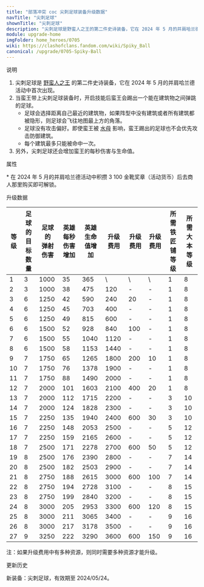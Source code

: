 ```yaml
---
title: "部落冲突 coc 尖刺足球装备升级数据"
navTitle: "尖刺足球"
shownTitle: "尖刺足球"
description: "尖刺足球是野蛮人之王的第二件史诗装备，它在 2024 年 5 月的并肩哈兰德活动中首次出现。当蛮王带上尖刺足球装备时，开启技能后蛮王会踢出一个能在建筑物之间弹跳的足球。足球会选择距离自己最近的建筑物，如果阵型中没有建筑或者所有建筑都被隐形，则足球会飞往地图最上方的角落。"
module: upgrade-home
imgFolder: home_heroes/0705
wiki: https://clashofclans.fandom.com/wiki/Spiky_Ball
canonical: /upgrade/0705-Spiky-Ball
---
```


<UnitInfo :folder="$frontmatter.imgFolder" imgSrc="Spiky_Ball_info.png" :imgAlt="$frontmatter.navTitle" />

<SmallTitle>说明</SmallTitle>

1. 尖刺足球是 [野蛮人之王](/upgrade/0200-Barbarian-King) 的第二件史诗装备，它在 2024 年 5 月的并肩哈兰德活动中首次出现。
2. 当蛮王带上尖刺足球装备时，开启技能后蛮王会踢出一个能在建筑物之间弹跳的足球。
   - 足球会选择距离自己最近的建筑物，如果阵型中没有建筑或者所有建筑都被隐形，则足球会飞往地图最上方的角落。
   - 足球没有攻击偏好。即使蛮王被 [水母](/upgrade/0289-Angry-Jelly) 影响，蛮王踢出的足球也不会优先攻击防御建筑。
   - 每个建筑最多只能被命中一次。
3. 另外，尖刺足球还会增加蛮王的每秒伤害与生命值。

<SmallTitle>属性</SmallTitle>

<UnitProperties>
    <UnitProperty pKey="技能类型" pValue="主动技能" />
    <UnitProperty pKey="装备稀有度" pValue="史诗" />
    <UnitProperty pKey="解锁条件" pValue="见说明<sup>*</sup>" />
</UnitProperties>

\* 在 2024 年 5 月的并肩哈兰德活动中积攒 3 100 金靴奖章（活动货币）后去商人那里购买即可解锁。

<SmallTitle>升级数据</SmallTitle>

<script setup>
const tableExtraInfo = [
    {
        "column": 5,
        "type": "cost",
        "icon": "Shiny_Ore",
        "noGoldPass": true
    },
    {
        "column": 6,
        "type": "cost",
        "icon": "Glowy_Ore",
        "noGoldPass": true
    },
    {
        "column": 7,
        "type": "cost",
        "icon": "Starry_Ore",
        "noGoldPass": true
    }
];
</script>

<UnitTable :tableExtraInfo="tableExtraInfo">

| 等级 |足球的<br>目标数量|足球的<br>弹射伤害|英雄每秒<br>伤害增加|英雄生命<br>值增加|升级费用|升级费用|升级费用|所需<br>铁匠铺等级|所需<br>大本等级|
| ---- |       ---      |       ---       |        ---        |        ---     |   ---  |  ---  |  ---  |       ---       |      ---      |
|   1  |        3       |       1000      |         35        |        365     |    \   |   \   |   \   |        1        |       8       |
|   2  |        3       |       1000      |         38        |        475     |   120  |   -   |   -   |        1        |       8       |
|   3  |        6       |       1250      |         42        |        590     |   240  |   20  |   -   |        1        |       8       |
|   4  |        6       |       1250      |         45        |        703     |   400  |   -   |   -   |        1        |       8       |
|   5  |        6       |       1250      |         49        |        815     |   600  |   -   |   -   |        1        |       8       |
|   6  |        6       |       1500      |         52        |        928     |   840  |  100  |   -   |        1        |       8       |
|   7  |        6       |       1500      |         55        |       1040     |  1120  |   -   |   -   |        1        |       8       |
|   8  |        6       |       1500      |         58        |       1153     |  1440  |   -   |   -   |        1        |       8       |
|   9  |        7       |       1750      |         65        |       1265     |  1800  |  200  |   10  |        1        |       8       |
|  10  |        7       |       1750      |         76        |       1378     |  1900  |   -   |   -   |        1        |       8       |
|  11  |        7       |       1750      |         88        |       1490     |  2000  |   -   |   -   |        1        |       8       |
|  12  |        7       |       2000      |        101        |       1603     |  2100  |  400  |   20  |        1        |       8       |
|  13  |        7       |       2000      |        112        |       1715     |  2200  |   -   |   -   |        3        |      10       |
|  14  |        7       |       2000      |        124        |       1828     |  2300  |   -   |   -   |        3        |      10       |
|  15  |        7       |       2250      |        135        |       1940     |  2400  |  600  |   30  |        3        |      10       |
|  16  |        7       |       2250      |        148        |       2053     |  2500  |   -   |   -   |        5        |      12       |
|  17  |        7       |       2250      |        159        |       2165     |  2600  |   -   |   -   |        5        |      12       |
|  18  |        7       |       2500      |        171        |       2278     |  2700  |  600  |   50  |        5        |      12       |
|  19  |        8       |       2500      |        176        |       2390     |  2800  |   -   |   -   |        7        |      14       |
|  20  |        8       |       2500      |        182        |       2503     |  2900  |   -   |   -   |        7        |      14       |
|  21  |        8       |       2750      |        188        |       2615     |  3000  |  600  |  100  |        7        |      14       |
|  22  |        8       |       2750      |        194        |       2728     |  3100  |   -   |   -   |        8        |      15       |
|  23  |        8       |       2750      |        199        |       2840     |  3200  |   -   |   -   |        8        |      15       |
|  24  |        8       |       3000      |        205        |       2953     |  3300  |  600  |  120  |        8        |      15       |
|  25  |        8       |       3000      |        211        |       3065     |  3400  |   -   |   -   |        9        |      16       |
|  26  |        8       |       3000      |        217        |       3178     |  3500  |   -   |   -   |        9        |      16       |
|  27  |        9       |       3250      |        222        |       3290     |  3600  |  600  |  150  |        9        |      16       |
</UnitTable>

注：如果升级费用中有多种资源，则同时需要多种资源才能升级。

<SmallTitle>更新历史</SmallTitle>

<Timeline>  
    <TimelineItem date="2024/05/07">
        <TimelineRow>新装备：尖刺足球，有效期至 2024/05/24。</TimelineRow>
    </TimelineItem>
    <TimelineItem :historyBottom="true" />
</Timeline>
